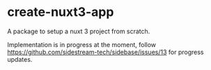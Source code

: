# create-nuxt3-app

A package to setup a nuxt 3 project from scratch.

Implementation is in progress at the moment, follow https://github.com/sidestream-tech/sidebase/issues/13 for progress updates.
